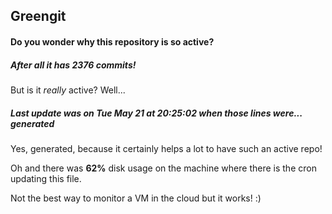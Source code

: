 ## Greengit

#### Do you wonder why this repository is so active?

##### After all it has 2376 commits!

But is it *really* active? Well...

##### Last update was on Tue May 21 at 20:25:02 when those lines were... generated

Yes, generated, because it certainly helps a lot to have such an active repo!

Oh and there was **62%** disk usage on the machine
where there is the cron updating this file.

Not the best way to monitor a VM in the cloud but it works! :)
